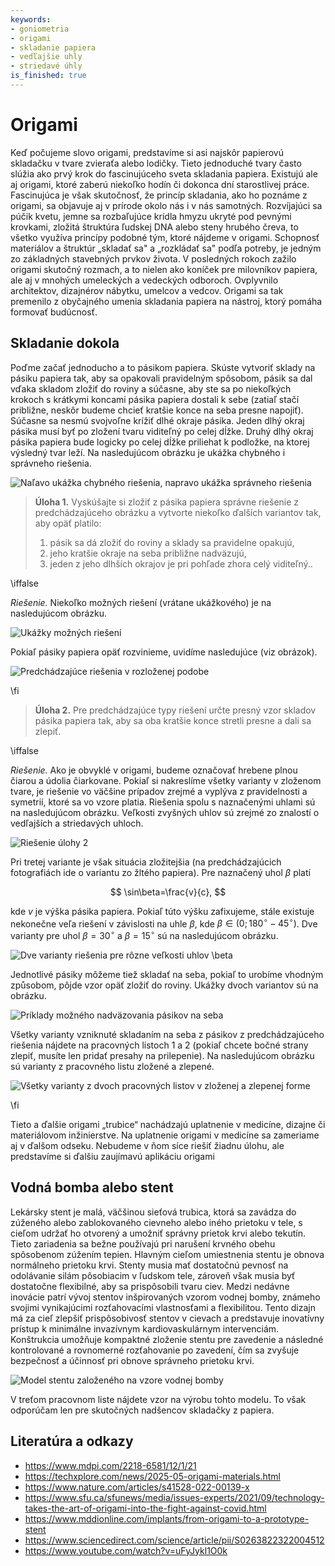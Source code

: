 ```yaml
---
keywords:
- goniometria
- origami
- skladanie papiera
- vedľajšie uhly
- striedavé úhly
is_finished: true
---
```


# Origami
Keď počujeme slovo origami, predstavíme si asi najskôr papierovú skladačku v tvare zvieraťa alebo lodičky.
Tieto jednoduché tvary často slúžia ako prvý krok do fascinujúceho sveta skladania papiera.
Existujú ale aj origami, ktoré zaberú niekoľko hodín či dokonca dní starostlivej práce.
Fascinujúca je však skutočnosť, že princíp skladania, ako ho poznáme z origami, sa objavuje aj v prírode okolo nás i v nás samotných.
Rozvíjajúci sa púčik kvetu, jemne sa rozbaľujúce krídla hmyzu ukryté pod pevnými krovkami,
zložitá štruktúra ľudskej DNA alebo steny hrubého čreva, to všetko využíva princípy podobné tým, ktoré nájdeme v origami.
Schopnosť materiálov a štruktúr „skladať sa" a „rozkládať sa" podľa potreby, je jedným zo základných stavebných prvkov života.
V posledných rokoch zažilo origami skutočný rozmach, a to nielen ako koníček pre milovníkov papiera,
ale aj v mnohých umeleckých a vedeckých odboroch. Ovplyvnilo architektov, dizajnérov nábytku, umelcov a vedcov.
Origami sa tak premenilo z obyčajného umenia skladania papiera na nástroj, ktorý pomáha formovať budúcnosť.

## Skladanie dokola
Poďme začať jednoducho a to pásikom papiera. Skúste vytvoriť sklady na pásiku papiera tak, aby sa opakovali pravidelným spôsobom, pásik sa dal vďaka skladom zložiť do roviny a súčasne, aby ste sa po niekoľkých krokoch s krátkymi koncami pásika papiera dostali k sebe (zatiaľ stačí približne, neskôr budeme chcieť kratšie konce na seba presne napojiť). Súčasne sa nesmú svojvoľne krížiť dlhé okraje pásika. Jeden dlhý okraj pásika musí byť po zložení tvaru viditeľný po celej dĺžke. Druhý dlhý okraj pásika papiera bude logicky po celej dĺžke priliehat k podložke, na ktorej výsledný tvar leží. Na nasledujúcom obrázku je ukážka chybného i správneho riešenia.

![Naľavo ukážka chybného riešenia, napravo ukážka správneho riešenia](chybne_a_spravne.png)

> **Úloha 1.** Vyskúšajte si zložiť z pásika papiera správne riešenie z predchádzajúceho obrázku a vytvorte niekoľko ďalších variantov tak, aby opäť platilo:
> 1) pásik sa dá zložiť do roviny a sklady sa pravidelne opakujú, 
> 2) jeho kratšie okraje na seba približne nadväzujú,
> 3) jeden z jeho dlhších okrajov je pri pohľade zhora celý viditeľný..

\iffalse

*Riešenie.* Niekoľko možných riešení (vrátane ukážkového) je na nasledujúcom obrázku.

![Ukážky možných riešení](prouzek_slozeny.jpg)

Pokiaľ pásiky papiera opäť rozvinieme, uvidíme nasledujúce (viz obrázok).

![Predchádzajúce riešenia v rozloženej podobe](prouzek_rozlozeny.jpg)

\fi

> **Úloha 2.** Pre predchádzajúce typy riešení určte presný vzor skladov pásika papiera tak, aby sa oba kratšie konce stretli presne a dali sa zlepiť.

\iffalse

*Riešenie.* Ako je obvyklé v origami, budeme označovať hrebene plnou čiarou a údolia čiarkovanе. Pokiaľ si nakreslíme všetky varianty v zloženom tvare, je riešenie vo väčšine prípadov zrejmé a vyplýva z pravidelnosti a symetrií, ktoré sa vo vzore platia. Riešenia spolu s naznačenými uhlami sú na nasledujúcom obrázku. Veľkosti zvyšných uhlov sú zrejmé zo znalostí o vedľajších a striedavých uhloch.
 
 ![Riešenie úlohy 2](origami_4.jpg)

Pri tretej variante je však situácia zložitejšia (na predchádzajúcich fotografiách ide o variantu zo žltého papiera).
Pre naznačený uhol $\beta$ platí 

$$
\sin\beta=\frac{v}{c},
$$ 

kde $v$ je výška pásika papiera.
Pokiaľ túto výšku zafixujeme, stále existuje nekonečne veľa riešení v závislosti na uhle $\beta$, 
kde $\beta\in(0; 180^{\circ}-45^{\circ})$. 
Dve varianty pre uhol $\beta=30^{\circ}$ a $\beta=15^{\circ}$ sú na nasledujúcom obrázku.

![Dve varianty riešenia pre rôzne veľkosti uhlov $\beta$](origami_5.jpg)

Jednotlivé pásiky môžeme tiež skladať na seba, pokiaľ to urobíme vhodným způsobom, pôjde vzor opäť zložiť do roviny. Ukážky dvoch variantov sú na obrázku.

![Príklady možného nadväzovania pásikov na seba](origami_6.jpg)

Všetky varianty vzniknuté skladaním na seba z pásikov z predchádzajúceho riešenia nájdete na pracovných listoch 1 a 2 (pokiaľ chcete bočné strany zlepiť, musíte len pridať presahy na prilepenie). Na nasledujúcom obrázku sú varianty z pracovného listu zložené a zlepené.

![Všetky varianty z dvoch pracovných listov v zloženej a zlepenej forme](origami_7.png)

\fi

Tieto a ďalšie origami „trubice“ nachádzajú uplatnenie v medicíne, dizajne či materiálovom inžinierstve.
Na uplatnenie origami v medicíne sa zameriame aj v ďalšom odseku.
Nebudeme v ňom síce riešiť žiadnu úlohu, ale predstavíme si ďalšiu zaujímavú aplikáciu origami


## Vodná bomba alebo stent

Lekársky stent je malá, väčšinou sieťová trubica, ktorá sa zavádza do zúženého alebo zablokovaného cievneho alebo iného prietoku v tele, s cieľom udržať ho otvorený a umožniť správny prietok krvi alebo tekutín.
Tieto zariadenia sa bežne používajú pri narušení krvného obehu spôsobenom zúžením tepien. Hlavným cieľom umiestnenia stentu je obnova normálneho prietoku krvi.
Stenty musia mať dostatočnú pevnosť na odolávanie silám pôsobiacim v ľudskom tele, zároveň však musia byť dostatočne flexibilné, aby sa prispôsobili tvaru ciev.
Medzi nedávne inovácie patrí vývoj stentov inšpirovaných vzorom vodnej bomby, známeho svojimi vynikajúcimi rozťahovacími vlastnosťami a flexibilitou. Tento dizajn má za cieľ zlepšiť prispôsobivosť stentov v cievach a predstavuje inovatívny prístup k minimálne invazívnym kardiovaskulárnym intervenciám.
Konštrukcia umožňuje kompaktné zloženie stentu pre zavedenie a následné kontrolované a rovnomerné rozťahovanie po zavedení, čím sa zvyšuje bezpečnosť a účinnosť pri obnove správneho prietoku krvi.

![Model stentu založeného na vzore vodnej bomby](medical_stent_model.png)

V treťom pracovnom liste nájdete vzor na výrobu tohto modelu.
To však odporúčam len pre skutočných nadšencov skladačky z papiera.

## Literatúra a odkazy

* https://www.mdpi.com/2218-6581/12/1/21
* https://techxplore.com/news/2025-05-origami-materials.html
* https://www.nature.com/articles/s41528-022-00139-x
* https://www.sfu.ca/sfunews/media/issues-experts/2021/09/technology-takes-the-art-of-origami-into-the-fight-against-covid.html
* https://www.mddionline.com/implants/from-origami-to-a-prototype-stent
* https://www.sciencedirect.com/science/article/pii/S0263822322004512
* https://www.youtube.com/watch?v=uFyJykl1O0k
